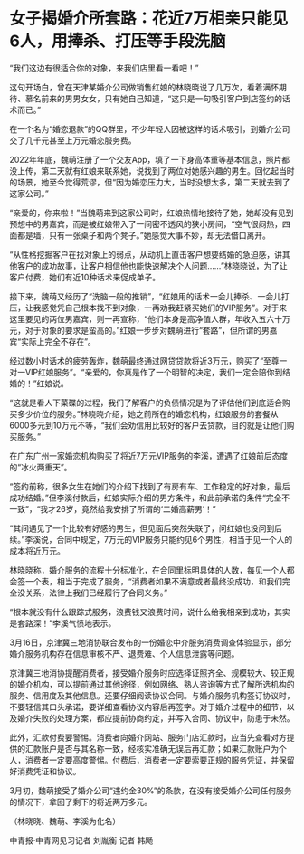 # 女子揭婚介所套路：花近7万相亲只能见6人，用捧杀、打压等手段洗脑

“我们这边有很适合你的对象，来我们店里看一看吧！”

这句开场白，曾在天津某婚介公司做销售红娘的林晓晓说了几万次，看着满怀期待、慕名前来的男男女女，只有她自己知道，“这只是一句吸引客户到店签约的话术而已。”

在一个名为“婚恋退款”的QQ群里，不少年轻人因被这样的话术吸引，到婚介公司交了几千元甚至上万元婚恋服务费。

2022年年底，魏萌注册了一个交友App，填了一下身高体重等基本信息，照片都没上传，第二天就有红娘来联系她，说找到了两位对她感兴趣的男生。回忆起当时的场景，她至今觉得荒谬，但“因为婚恋压力大，当时没想太多，第二天就去到了这家公司。”

“亲爱的，你来啦！”当魏萌来到这家公司时，红娘热情地接待了她，她却没有见到预想中的男嘉宾，而是被红娘带入了一间密不透风的狭小房间，“空气很闷热，四面都是墙，只有一张桌子和两个凳子。”她感觉大事不妙，却无法借口离开。

“从性格挖掘客户在找对象上的弱点，从动机上直击客户想要结婚的急迫感，讲其他客户的成功故事，让客户相信他也能快速解决个人问题……”林晓晓说，为了让客户付费，她们有近10种话术来促成单子。

接下来，魏萌又经历了“洗脑一般的推销”，“红娘用的话术一会儿捧杀、一会儿打压，让我感觉凭自己根本找不到对象，一再劝我赶紧买她们的VIP服务”。对于来这里要见的两位男嘉宾，则一再宣称，“他们本身是高净值人群，年收入五六十万元，对于对象的要求是蛮高的。”红娘一步步对魏萌进行“套路”，但所谓的男嘉宾“实际上完全不存在”。

经过数小时话术的疲劳轰炸，魏萌最终通过网贷贷款将近3万元，购买了“至尊一对一VIP红娘服务”。“亲爱的，你真是作了一个明智的决定，我们一定会陪你到结婚的！”红娘说。

“这就是看人下菜碟的过程，我们了解客户的负债情况是为了评估他们到底适合购买多少价位的服务。”林晓晓介绍，她之前所在的婚恋机构，红娘服务的套餐从6000多元到10万元不等，“我们会劝信用比较好的客户去贷款，目的就是让他们购买服务。”

在广东广州一家婚恋机构购买了将近7万元VIP服务的李溪，遭遇了红娘前后态度的“冰火两重天”。

“签约前称，很多女生在她们的介绍下找到了有房有车、工作稳定的好对象，最后成功结婚。”但李溪付款后，红娘实际介绍的男方条件，和此前承诺的条件“完全不一致”，“我才26岁，竟然给我安排了所谓的‘二婚高薪男’！”

“其间遇见了一个比较有好感的男生，但见面后突然失联了，问红娘也没问到后续。”李溪说，合同中规定，7万元的VIP服务只能约见6个男性，相当于见一个人的成本将近万元。

林晓晓称，婚介服务的流程十分标准化，在合同里标明具体的人数，每见一个人都会签一个表，相当于完成了服务，“消费者如果不满意或者最终没成功，和我们完全没关系，法律上我们已经履行了合同义务。”

“根本就没有什么跟踪式服务，浪费钱又浪费时间，说什么给我相亲到成功，其实是套路深！”李溪气愤地表示。

3月16日，京津冀三地消协联合发布的一份婚恋中介服务消费调查体验显示，部分婚介服务机构存在信息审核不严、退费难、个人信息泄露等问题。

京津冀三地消协提醒消费者，接受婚介服务时应选择证照齐全、规模较大、较正规的婚介机构，可以提前通过其他途径，例如网络、熟人咨询等方式了解所选机构的服务、信用度及其他信息。还要仔细阅读协议合同。与婚介服务机构签订协议时，不要轻信其口头承诺，要详细查看协议内容后再签字。对于婚介过程中的细节，以及婚介失败的处理方案，都应提前协商约定，并写入合同、协议中，防患于未然。

此外，汇款付费要警惕。消费者向婚介网站、服务门店汇款时，应当先查看对方提供的汇款账户是否与其名称一致，经核实准确无误后再汇款；如果汇款账户为个人，消费者一定要高度警惕。付费后，消费者一定要索要正规的服务凭证，并保留好消费凭证和协议。

3月初，魏萌接受了婚介公司“违约金30%”的条款，在没有接受婚介公司任何服务的情况下，拿回了剩下的将近两万多元。

（林晓晓、魏萌、李溪为化名）

中青报·中青网见习记者 刘胤衡 记者 韩飏


